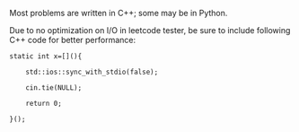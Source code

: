 Most problems are written in C++; some may be in Python.

Due to no optimization on I/O in leetcode tester, be sure to include following C++ code for better performance:

    static int x=[](){

        std::ios::sync_with_stdio(false);

        cin.tie(NULL);

        return 0;

    }();

